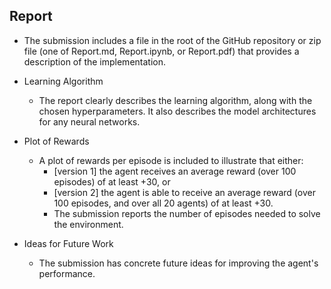 
## Report

- The submission includes a file in the root of the GitHub repository or zip file (one of Report.md, Report.ipynb, or Report.pdf) that provides a description of the implementation.

- Learning Algorithm
    - The report clearly describes the learning algorithm, along with the chosen hyperparameters. It also describes the model architectures for any neural networks.

- Plot of Rewards
    - A plot of rewards per episode is included to illustrate that either:
        - [version 1] the agent receives an average reward (over 100 episodes) of at least +30, or
        - [version 2] the agent is able to receive an average reward (over 100 episodes, and over all 20 agents) of at least +30.
        - The submission reports the number of episodes needed to solve the environment.

- Ideas for Future Work
    - The submission has concrete future ideas for improving the agent's performance.
